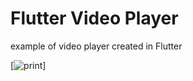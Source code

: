 # Flutter Video Player
example of video player created in Flutter

[![print](https://www.arcadestudio.com.br/img/flutter_player.png)]
